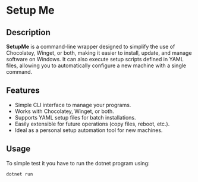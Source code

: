 # Setup Me

## Description

**SetupMe** is a command-line wrapper designed to simplify the use of Chocolatey, Winget, or both, making it easier to install, update, and manage software on Windows.
It can also execute setup scripts defined in YAML files, allowing you to automatically configure a new machine with a single command.

## Features

* Simple CLI interface to manage your programs.
* Works with Chocolatey, Winget, or both.
* Supports YAML setup files for batch installations.
* Easily extensible for future operations (copy files, reboot, etc.).
* Ideal as a personal setup automation tool for new machines.

## Usage

To simple test it you have to run the dotnet program using:

```bash
dotnet run
```
